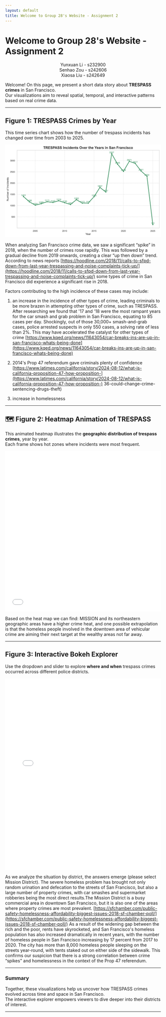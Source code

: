 ```yaml
---
layout: default
title: Welcome to Group 28's Website - Assignment 2
---
```


#  Welcome to Group 28's Website - Assignment 2

<div style="text-align: center;">
    Yunxuan Li - s232900
</div>
<div style="text-align: center;">
    Senhao Zou - s242606
</div>
<div style="text-align: center;">
    Xiaosa Liu - s242649
</div>

Welcome! On this page, we present a short data story about **TRESPASS crimes** in San Francisco.  
Our visualizations aim to reveal spatial, temporal, and interactive patterns based on real crime data.

---

##  Figure 1: TRESPASS Crimes by Year

This time series chart shows how the number of trespass incidents has changed over time from 2003 to 2025.

![TRESPASS Chart](trespass_by_year.png)

When analyzing San Francisco crime data, we saw a significant “spike” in 2018, when the number of crimes rose rapidly. This was followed by a gradual decline from 2019 onwards, creating a clear “up then down” trend. According to news reports [https://hoodline.com/2018/11/calls-to-sfpd-down-from-last-year-trespassing-and-noise-complaints-tick-up/](https://hoodline.com/2018/11/calls-to-sfpd-down-from-last-year-trespassing-and-noise-complaints-tick-up/) some types of crime in San Francisco did experience a significant rise in 2018.

Factors contributing to the high incidence of these cases may include:
1. an increase in the incidence of other types of crime, leading criminals to be more brazen in attempting other types of crime, such as TRESPASS.
After researching we found that '17 and '18 were the most rampant years for the car smash and grab problem in San Francisco, equating to 85 cases per day. Shockingly, out of those 30,000+ smash-and-grab cases, police arrested suspects in only 550 cases, a solving rate of less than 2%. This may have accelerated the catalyst for other types of crime [https://www.kqed.org/news/11643054/car-breaks-ins-are-up-in-san-francisco-whats-being-done](https://www.kqed.org/news/11643054/car-breaks-ins-are-up-in-san-francisco-whats-being-done)

2. 2014's Prop 47 referendum gave criminals plenty of confidence [https://www.latimes.com/california/story/2024-08-12/what-is-california-proposition-47-how-proposition-](https://www.latimes.com/california/story/2024-08-12/what-is-california-proposition-47-how-proposition-) 36-could-change-crime-sentencing-drugs-theft)

3. increase in homelessness

---

## 🗺 Figure 2: Heatmap Animation of TRESPASS

This animated heatmap illustrates the **geographic distribution of trespass crimes**, year by year.  
Each frame shows hot zones where incidents were most frequent.

<iframe src="trespass_heatmap_by_year.html"
        style="width: 100%; max-width: 960px; height: 520px; margin: auto; display: block; border: none;"></iframe>

Based on the heat map we can find:
MISSION and its northeastern geographic areas have a higher crime heat, and one possible extrapolation is that the homeless people involved in the downtown area of vehicular crime are aiming their next target at the wealthy areas not far away.

---

##  Figure 3: Interactive Bokeh Explorer

Use the dropdown and slider to explore **where and when** trespass crimes occurred across different police districts.

<iframe src="bokeh_trespass_interactive.html"
        style="width: 100%; max-width: 960px; height: 620px; margin: auto; display: block; border: none;"></iframe>

As we analyze the situation by district, the answers emerge (please select Mission District).
The severe homeless problem has brought not only random urination and defecation to the streets of San Francisco, but also a large number of property crimes, with car smashes and supermarket robberies being the most direct results.The Mission District is a busy commercial area in downtown San Francisco, but it is also one of the areas where property crimes are most prevalent. [https://sfchamber.com/public-safety-homelessness-affordability-biggest-issues-2018-sf-chamber-poll/](https://sfchamber.com/public-safety-homelessness-affordability-biggest-issues-2018-sf-chamber-poll/) As a result of the widening gap between the rich and the poor, rents have skyrocketed, and San Francisco's homeless population has also increased dramatically in recent years, with the number of homeless people in San Francisco increasing by 17 percent from 2017 to 2020. The city has more than 8,000 homeless people sleeping on the streets year-round, with tents staked out on either side of the sidewalk. This confirms our suspicion that there is a strong correlation between crime “spikes” and homelessness in the context of the Prop 47 referendum.

---

###  Summary

Together, these visualizations help us uncover how TRESPASS crimes evolved across time and space in San Francisco.  
The interactive explorer empowers viewers to dive deeper into their districts of interest.

---
